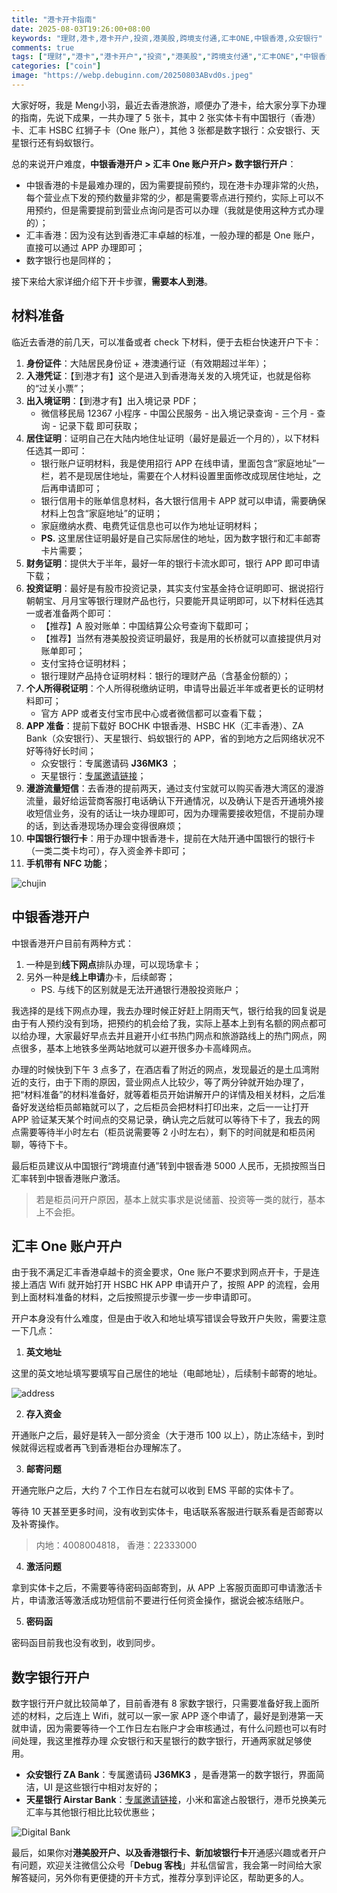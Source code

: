 ```yaml
---
title: "港卡开卡指南"
date: 2025-08-03T19:26:00+08:00
keywords: "理财,港卡,港卡开户,投资,港美股,跨境支付通,汇丰ONE,中银香港,众安银行"
comments: true
tags: ["理财","港卡","港卡开户","投资","港美股","跨境支付通","汇丰ONE","中银香港","众安银行"]
categories: ["coin"]
image: "https://webp.debuginn.com/20250803ABvd0s.jpeg"
---
```

大家好呀，我是 Meng小羽，最近去香港旅游，顺便办了港卡，给大家分享下办理的指南，先说下成果，一共办理了 5 张卡，其中 2 张实体卡有中国银行（香港）卡、汇丰 HSBC 红狮子卡（One 账户），其他 3 张都是数字银行：众安银行、天星银行还有蚂蚁银行。

总的来说开户难度，**中银香港开户 > 汇丰 One 账户开户> 数字银行开户**：

- 中银香港的卡是最难办理的，因为需要提前预约，现在港卡办理非常的火热，每个营业点下发的预约数量非常的少，都是需要零点进行预约，实际上可以不用预约，但是需要提前到营业点询问是否可以办理（我就是使用这种方式办理的）；
- 汇丰香港：因为没有达到香港汇丰卓越的标准，一般办理的都是 One 账户，直接可以通过 APP 办理即可；
- 数字银行也是同样的；

接下来给大家详细介绍下开卡步骤，**需要本人到港**。

## 材料准备

临近去香港的前几天，可以准备或者 check 下材料，便于去柜台快速开户下卡：

1. **身份证件**：大陆居民身份证 + 港澳通行证（有效期超过半年）；
2. **入港凭证**：【到港才有】这个是进入到香港海关发的入境凭证，也就是俗称的“过关小票”；
3. **出入境证明**：【到港才有】出入境记录 PDF；
   - 微信移民局  12367 小程序 - 中国公民服务 - 出入境记录查询 - 三个月 - 查询 - 记录下载 即可获取；
4. **居住证明**：证明自己在大陆内地住址证明（最好是最近一个月的），以下材料任选其一即可：
   - 银行账户证明材料，我是使用招行 APP 在线申请，里面包含“家庭地址”一栏，若不是现居住地址，需要在个人材料设置里面修改成现居住地址，之后再申请即可；
   - 银行信用卡的账单信息材料，各大银行信用卡 APP 就可以申请，需要确保材料上包含“家庭地址”的证明；
   - 家庭缴纳水费、电费凭证信息也可以作为地址证明材料；
   - **PS.** 这里居住证明最好是自己实际居住的地址，因为数字银行和汇丰邮寄卡片需要；
5. **财务证明**：提供大于半年，最好一年的银行卡流水即可，银行 APP 即可申请下载；
6. **投资证明**：最好是有股市投资记录，其实支付宝基金持仓证明即可、据说招行朝朝宝、月月宝等银行理财产品也行，只要能开具证明即可，以下材料任选其一或者准备两个即可：
   - 【推荐】A 股对账单：中国结算公众号查询下载即可；
   - 【推荐】当然有港美股投资证明最好，我是用的长桥就可以直接提供月对账单即可；
   - 支付宝持仓证明材料；
   - 银行理财产品持仓证明材料：银行的理财产品（含基金份额的）；
7. **个人所得税证明**：个人所得税缴纳证明，申请导出最近半年或者更长的证明材料即可；
   - 官方 APP 或者支付宝市民中心或者微信都可以查看下载；
8. **APP 准备**：提前下载好 BOCHK 中银香港、HSBC HK（汇丰香港）、ZA Bank（众安银行）、天星银行、蚂蚁银行的 APP，省的到地方之后网络状况不好等待好长时间；
   - 众安银行：专属邀请码 **J36MK3** ；
   - 天星银行：[专属邀请链接](https://app.airstarbank.com/apph5/friendsInvite_appLink.html#/detail)；
9. **漫游流量短信**：去香港的提前两天，通过支付宝就可以购买香港大湾区的漫游流量，最好给运营商客服打电话确认下开通情况，以及确认下是否开通境外接收短信业务，没有的话让一块办理即可，因为办理需要接收短信，不提前办理的话，到达香港现场办理会变得很麻烦；
10. **中国银行银行卡**：用于办理中银香港卡，提前在大陆开通中国银行的银行卡（一类二类卡均可），存入资金养卡即可；
11. **手机带有 NFC 功能**；

![chujin](https://webp.debuginn.com/20250803jSi4Am.jpg)

## 中银香港开户

中银香港开户目前有两种方式：

1. 一种是到**线下网点**排队办理，可以现场拿卡；
2. 另外一种是**线上申请**办卡，后续邮寄；
   - PS. 与线下的区别就是无法开通银行港股投资账户；

我选择的是线下网点办理，我去办理时候正好赶上阴雨天气，银行给我的回复说是由于有人预约没有到场，把预约的机会给了我，实际上基本上到有名额的网点都可以给办理，大家最好早点去并且避开小红书热门网点和旅游路线上的热门网点，网点很多，基本上地铁多坐两站地就可以避开很多办卡高峰网点。

办理的时候快到下午 3 点多了，在酒店看了附近的网点，发现最近的是土瓜湾附近的支行，由于下雨的原因，营业网点人比较少，等了两分钟就开始办理了，把“材料准备”的材料准备好，就等着柜员开始讲解开户的详情及相关材料，之后准备好发送给柜员邮箱就可以了，之后柜员会把材料打印出来，之后一一让打开 APP 验证某天某个时间点的交易记录，确认完之后就可以等待下卡了，我去的网点需要等待半小时左右（柜员说需要等 2 小时左右），剩下的时间就是和柜员闲聊，等待下卡。

最后柜员建议从中国银行“跨境直付通”转到中银香港 5000 人民币，无损按照当日汇率转到中银香港账户激活。

> 若是柜员问开户原因，基本上就实事求是说储蓄、投资等一类的就行，基本上不会拒。

## 汇丰 One 账户开户

由于我不满足汇丰香港卓越卡的资金要求，One 账户不要求到网点开卡，于是连接上酒店 Wifi 就开始打开 HSBC HK APP 申请开户了，按照 APP 的流程，会用到上面材料准备的材料，之后按照提示步骤一步一步申请即可。

开户本身没有什么难度，但是由于收入和地址填写错误会导致开户失败，需要注意一下几点：

1. **英文地址**

这里的英文地址填写要填写自己居住的地址（电邮地址），后续制卡邮寄的地址。

![address](https://webp.debuginn.com/20250803JvlCKs.jpg)

2. **存入资金**

开通账户之后，最好是转入一部分资金（大于港币 100 以上），防止冻结卡，到时候就得远程或者再飞到香港柜台办理解冻了。

3. **邮寄问题**

开通完账户之后，大约 7 个工作日左右就可以收到 EMS 平邮的实体卡了。

等待 10 天甚至更多时间，没有收到实体卡，电话联系客服进行联系看是否邮寄以及补寄操作。

> 内地：4008004818， 香港：22333000

4. **激活问题**

拿到实体卡之后，不需要等待密码函邮寄到，从 APP 上客服页面即可申请激活卡片，申请激活等激活成功短信前不要进行任何资金操作，据说会被冻结账户。

5. **密码函**

密码函目前我也没有收到，收到同步。

## 数字银行开户

数字银行开户就比较简单了，目前香港有 8 家数字银行，只需要准备好我上面所述的材料，之后连上 Wifi，就可以一家一家 APP 逐个申请了，最好是到港第一天就申请，因为需要等待一个工作日左右账户才会审核通过，有什么问题也可以有时间处理，我这里推荐办理 众安银行和天星银行的数字银行，开通两家就足够使用。

- **众安银行 ZA Bank**：专属邀请码 **J36MK3** ，是香港第一的数字银行，界面简洁，UI 是这些银行中相对友好的；
- **天星银行 Airstar Bank**：[专属邀请链接](https://app.airstarbank.com/apph5/friendsInvite_appLink.html#/detail)，小米和富途占股银行，港币兑换美元汇率与其他银行相比比较优惠些；

![Digital Bank](https://webp.debuginn.com/20250803ySucvO.jpeg)

最后，如果你对**港美股开户、以及香港银行卡、新加坡银行卡**开通感兴趣或者开户有问题，欢迎关注微信公众号「**Debug 客栈**」并私信留言，我会第一时间给大家解答疑问，另外你有更便捷的开卡方式，推荐分享到评论区，帮助更多的人。